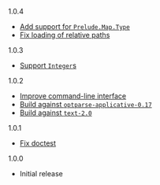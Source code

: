 1.0.4

* [Add support for `Prelude.Map.Type`](https://github.com/dhall-lang/dhall-haskell/pull/2549)
* [Fix loading of relative paths](https://github.com/dhall-lang/dhall-haskell/pull/2607)

1.0.3

* [Support `Integer`s](https://github.com/dhall-lang/dhall-haskell/pull/2469)

1.0.2

* [Improve command-line interface](https://github.com/dhall-lang/dhall-haskell/pull/2355)
* [Build against `optparse-applicative-0.17`](https://github.com/dhall-lang/dhall-haskell/pull/2355)
* [Build against `text-2.0`](https://github.com/dhall-lang/dhall-haskell/pull/2356)

1.0.1

* [Fix doctest](https://github.com/dhall-lang/dhall-haskell/pull/2325)

1.0.0

* Initial release
